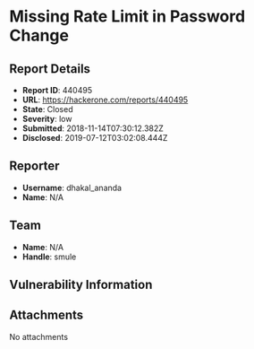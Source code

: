 # Missing Rate Limit in Password Change

## Report Details
- **Report ID**: 440495
- **URL**: https://hackerone.com/reports/440495
- **State**: Closed
- **Severity**: low
- **Submitted**: 2018-11-14T07:30:12.382Z
- **Disclosed**: 2019-07-12T03:02:08.444Z

## Reporter
- **Username**: dhakal_ananda
- **Name**: N/A

## Team
- **Name**: N/A
- **Handle**: smule

## Vulnerability Information


## Attachments
No attachments

